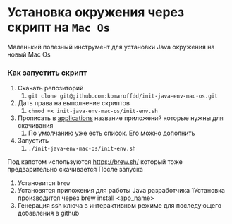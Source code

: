 # Установка окружения через скрипт на `Mac Os`

Маленький полезный инструмент для установки Java окружения на новый Mac Os


### Как запустить скрипт
1. Скачать репозиторий
   1. `git clone git@github.com:komaroffdd/init-java-env-mac-os.git`
2. Дать права на выполнение скриптов
   1. `chmod +x init-java-env-mac-os/init-env.sh`
3. Прописать в [applications](applications) название приложений которые нужны для скачивания
    1. По умолчанию уже есть список. Его можно дополнить
4. Запустить
   1. `./init-java-env-mac-os/init-env.sh`

Под капотом используются https://brew.sh/ который тоже предварительно скачивается
После запуска

1. Установится `brew`
2. Установятся приложения для работы Java разработчика
   1Установка производится через brew install <app_name>
3. Генерация ssh ключа в интерактивном режиме для последующего добавления в github
